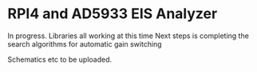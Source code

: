# RPI4 and AD5933 EIS Analyzer
 In progress.
 Libraries all working at this time
 Next steps is completing the search algorithms for automatic gain switching

 Schematics etc to be uploaded.

